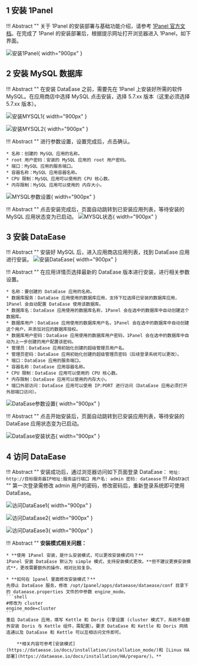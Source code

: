 ## 1 安装 1Panel

!!! Abstract ""
    关于 1Panel 的安装部署与基础功能介绍，请参考 [1Panel 官方文档](https://1panel.cn/docs/installation/online_installation/)。在完成了 1Panel 的安装部署后，根据提示网址打开浏览器进入 1Panel，如下界面。

![安装1Panel](../img/installation/1panel安装1.png){ width="900px" }

## 2 安装 MySQL 数据库

!!! Abstract ""
    在安装 DataEase 之前，需要先在 1Panel 上安装好所需的软件 MySQL。在应用商店中选择 MySQL 点击安装，选择 5.7.xx 版本（这里必须选择 5.7.xx 版本）。

![安装MYSQL1](../img/installation/1panel安装2.png){ width="900px" }

![安装MYSQL2](../img/installation/1panel安装3.png){ width="900px" }

!!! Abstract ""
    进行参数设置，设置完成后，点击确认。

    * 名称：创建的 MySQL 应用的名称。
    * root 用户密码：安装的 MySQL 应用的 root 用户密码。
    * 端口：MySQL 应用的服务端口。
    * 容器名称：MySQL 应用容器名称。
    * CPU 限制：MySQL 应用可以使用的 CPU 核心数。
    * 内存限制：MySQL 应用可以使用的 内存大小。
![MYSQL参数设置](../img/installation/1panel安装4.png){ width="900px" }

!!! Abstract ""
    点击安装完成后，页面自动跳转到已安装应用列表，等待安装的 MySQL 应用状态变为已启动。
![MYSQL状态](../img/installation/1panel安装5.png){ width="900px" }

## 3 安装 DataEase

!!! Abstract ""
    安装好 MySQL 后，进入应用商店应用列表，找到 DataEase 应用进行安装。
![安装DataEase](../img/installation/1panel安装6.png){ width="900px" }

!!! Abstract ""
    在应用详情页选择最新的 DataEase 版本进行安装，进行相关参数设置。

    * 名称：要创建的 DataEase 应用的名称。
    * 数据库服务：DataEase 应用使用的数据库应用，支持下拉选择已安装的数据库应用，1Panel 会自动配置 DataEase 使用该数据库。
    * 数据库名：DataEase 应用使用的数据库名称，1Panel 会在选中的数据库中自动创建这个数据库。
    * 数据库用户：DataEase 应用使用的数据库用户名，1Panel 会在选中的数据库中自动创建这个用户，并添加对应的数据库授权。
    * 数据库用户密码：DataEase 应用使用的数据库用户密码，1Panel 会在选中的数据库中自动为上一步创建的用户配置该密码。
    * 管理员：DataEase 应用初始化创建的超级管理员用户名。
    * 管理员密码：DataEase 应用初始化创建的超级管理员密码（后续登录系统可以更改）。
    * 端口：DataEase 应用的服务端口。
    * 容器名称：DataEase 应用容器名称。
    * CPU 限制：DataEase 应用可以使用的 CPU 核心数。
    * 内存限制：DataEase 应用可以使用的内存大小。
    * 端口外部访问：DataEase 应用可以使用 IP:PORT 进行访问（DataEase 应用必须打开外部端口访问）。

![DataEase参数设置](../img/installation/1panel安装7.png){ width="900px" }

!!! Abstract ""
    点击开始安装后，页面自动跳转到已安装应用列表，等待安装的 DataEase 应用状态变为已启动。

![DataEase安装状态](../img/installation/1panel安装9.png){ width="900px" }
## 4 访问 DataEase

!!! Abstract ""
    安装成功后，通过浏览器访问如下页面登录 DataEase：
    ```
    地址: http://目标服务器IP地址:服务运行端口
    用户名: admin
    密码: dataease
    ```
!!! Abstract ""
    第一次登录需修改 admin 用户的密码，修改密码后，重新登录系统即可使用 DataEase。

![访问DataEase1](../img/installation/1panel安装10.png){ width="900px" }

![访问DataEase2](../img/installation/1panel安装11.png){ width="900px" }

![访问DataEase3](../img/installation/1panel安装12.png){ width="900px" }

!!! Abstract ""
    **安装模式相关问题：**   

    * **使用 1Panel 安装，是什么安装模式，可以更改安装模式吗？**  
    1Panel 安装 DataEase 默认为 simple 模式，支持安装模式更改。**但不建议更换安装模式**，更改需要额外的操作，相对比较复杂。

    * **如何在 1panel 里面修改安装模式？**  
    先停止 DataEase 服务，修改 /opt/1panel/apps/dataease/dataease/conf 目录下的 dataease.properties 文件的中参数 engine_mode。
    ```shell
    #修改为 cluster
    engine_mode=cluster
    ```
    重启 DataEase 应用，填写 Kettle 和 Doris 引擎设置 (cluster 模式下，系统不会额外安装 Doris 与 Kettle 组件，需配置）。要求 DataEase 和 Kettle 和 Doris 网络连通以及 DataEase 和 Kettle 可以互相访问文件即可。

        **相关内容可参考[安装模式](https://dataease.io/docs/installation/installation_mode/)和 [Linux HA 部署](https://dataease.io/docs/installation/HA/prepare/)。**
 